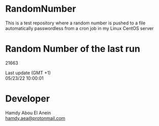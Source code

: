 # RandomNumber    
This is a test repository where a random number is pushed to a file automatically passwordless from a cron job in my Linux CentOS server    
# Random Number of the last run   
21663
      
Last update (GMT +1)    
05/23/22 10:00:01
# Developer    
Hamdy Abou El Anein   
hamdy.aea@protonmail.com
